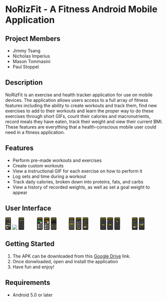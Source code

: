 # NoRizFit - A Fitness Android Mobile Application

## Project Members
- Jimmy Tsang
- Nicholas Imperius
- Mason Tommasini
- Paul Stoppel

## Description
NoRizFit is an exercise and health tracker application for use on mobile devices. The application allows users access to a full array of fitness features including the ability to create workouts and track them, find new exercises to add to their workouts and learn the proper way to do these exercises through short GIFs, count their calories and macronutrients, record meals they have eaten, track their weight and view their current BMI. These features are everything that a health-conscious mobile user could need in a fitness application.

## Features
- Perform pre-made workouts and exercises
- Create custom workouts
- View a instructional GIF for each exercise on how to perform it
- Log sets and time during a workout
- Track daily calories, broken down into proteins, fats, and carbs
- View a history of recorded weights, as well as set a goal weight to appear

## User Interface
<div style="display:flex">
  <div style="flex:1;padding-right:10px;">
    <img src="/Screenshots/Main_Screen.png" width="20%">
    <img src="/Screenshots/choose_workouts.png" width="20%">
    <img src="/Screenshots/filtered_workouts_choose.png" width="20%">
  </div>
  <div style="flex:1;padding-right:10px;">
    <img src="/Screenshots/perform_workout_premade_chest.png" width="20%">
    <img src="/Screenshots/perform_workout_in_progress.png" width="20%">
    <img src="/Screenshots/create_workout_empty.png" width="20%">
  </div>
  <div style="flex:1;padding-right:10px;">
    <img src="/Screenshots/create_workout_filled.png" width="20%">
    <img src="/Screenshots/workout_parameters.png" width="20%">
    <img src="/Screenshots/calorie_counter.png" width="20%">
  </div>
  <div style="flex:1;padding-right:10px;">
    <img src="/Screenshots/record_your_meal.png" width="20%">
    <img src="/Screenshots/record_your_meal_filled.png" width="20%">
    <img src="/Screenshots/update_parameters_filled.png" width="20%">
  </div>
  <div style="flex:1;padding-right:10px;">
    <img src="/Screenshots/calorie_counter_with_new_allowance.png" width="20%">
    <img src="/Screenshots/record_weight_first.png" width="20%">
  </div>
</div>

## Getting Started
1. The APK can be downloaded from this [Google Drive](https://drive.google.com/file/d/112aUHUi3-g5sH1-dir7sNUCq5ZNx_IRS/view?usp=sharing) link.
2. Once donwloaded, open and install the application
3. Have fun and enjoy!

## Requirements
 - Android 5.0 or later
